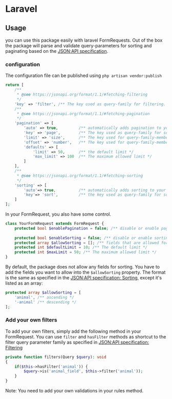# Laravel

## Usage
you can use this package easily with laravel FormRequests. Out of the box 
the package will parse and validate query-parameters for sorting and 
paginating based on the 
[JSON:API specification](https://jsonapi.org/format/1.1/). 

### configuration
The configuration file can be published using `php artisan vendor:publish`
```php
return [
    /**
     * @see https://jsonapi.org/format/1.1/#fetching-filtering
     */
    'key' => 'filter', /** The key used as query-family for filtering. like filter[]= */
    /**
     * @see https://jsonapi.org/format/1.1/#fetching-pagination
     */
    'pagination' => [
        'auto' => true,         /** automatically adds pagination to your filters if set to true */
        'key' => 'page',        /** The key used as query-family for sorting. like page[]= */
        'limit' => 'size',      /** The key used for query-family-member limit, like: page[size]=1 */
        'offset' => 'number',   /** The key used for query-family-member offset, like: page[number]=1 */
        'defaults' => [
            'limit' => 50,      /** the default limit */
            'max_limit' => 100  /** The maximum allowed limit */
        ]
    ],
    /**
     * @see https://jsonapi.org/format/1.1/#fetching-sorting
     */
    'sorting' => [
        'auto'=> true,          /** automatically adds sorting to your filters if set to true */
        'key'=> 'sort',         /** the key used as query-family for sorting, like sort= */
    ]
];
```
In your FormRequest, you also have some control.
```php
class YourFormRequest extends FormRequest {
    protected bool $enablePagination = false; /** disable or enable pagination */
    
    protected bool $enableSorting = false; /** disable or enable sorting */
    protected array $allowSorting = []; /** fields that are allowed for sorting */
    protected int $defaultLimit = 10; /** The default limit */
    protected int $maxLimit = 50; /** The maximum allowed limit */    
}
```
By default, the package does not allow any fields for sorting.
You have to add the fields you want to allow into the `$allowSorting` property. 
The format is the same as specified in the
[JSON:API specification: Sorting](https://jsonapi.org/format/1.1/#fetching-sorting), 
except it's listed as an array:

```php
protected array $allowSorting = [
    'animal', /** ascending */
    '-animal' /** descending */
];
```
### Add your own filters
To add your own filters, simply add the following method in your FormRequest. 
You can use `filter` and `hasFilter` methods as shortcut to the filter 
query parameter family as specified in [JSON:API specification: Filtering](https://jsonapi.org/format/1.1/#fetching-filtering)


```php
private function filters(Query $query): void
{
    if($this->hasFilter('animal')) {
        $query->is('animal_field', $this->filter('animal'));
    }
}
```
Note: You need to add your own validations in your rules method.




